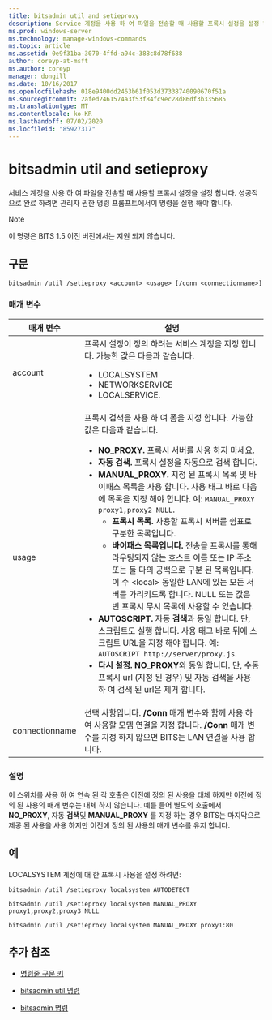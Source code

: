 ```yaml
---
title: bitsadmin util and setieproxy
description: Service 계정을 사용 하 여 파일을 전송할 때 사용할 프록시 설정을 설정 하는 bitsadmin util 및 setieproxy 명령에 대 한 참조 문서입니다.
ms.prod: windows-server
ms.technology: manage-windows-commands
ms.topic: article
ms.assetid: 0e9f31ba-3070-4ffd-a94c-388c8d78f688
author: coreyp-at-msft
ms.author: coreyp
manager: dongill
ms.date: 10/16/2017
ms.openlocfilehash: 018e9400dd2463b61f053d37338740090670f51a
ms.sourcegitcommit: 2afed2461574a3f53f84fc9ec28d86df3b335685
ms.translationtype: MT
ms.contentlocale: ko-KR
ms.lasthandoff: 07/02/2020
ms.locfileid: "85927317"
---
```

# <a name="bitsadmin-util-and-setieproxy"></a>bitsadmin util and setieproxy

서비스 계정을 사용 하 여 파일을 전송할 때 사용할 프록시 설정을 설정 합니다. 성공적으로 완료 하려면 관리자 권한 명령 프롬프트에서이 명령을 실행 해야 합니다.

> [!NOTE]
> 이 명령은 BITS 1.5 이전 버전에서는 지원 되지 않습니다.

## <a name="syntax"></a>구문

```
bitsadmin /util /setieproxy <account> <usage> [/conn <connectionname>]
```

### <a name="parameters"></a>매개 변수

| 매개 변수 | 설명 |
| --------- | ---------- |
| account | 프록시 설정이 정의 하려는 서비스 계정을 지정 합니다. 가능한 값은 다음과 같습니다.<ul><li>LOCALSYSTEM</li><li>   NETWORKSERVICE</li><li>LOCALSERVICE.</li></ul> |
| usage | 프록시 검색을 사용 하 여 폼을 지정 합니다. 가능한 값은 다음과 같습니다.<ul><li>**NO_PROXY.** 프록시 서버를 사용 하지 마세요.</li><li>**자동 검색.** 프록시 설정을 자동으로 검색 합니다.</li><li>**MANUAL_PROXY.** 지정 된 프록시 목록 및 바이패스 목록을 사용 합니다. 사용 태그 바로 다음에 목록을 지정 해야 합니다. 예: `MANUAL_PROXY proxy1,proxy2 NULL`.<ul><li>**프록시 목록.** 사용할 프록시 서버를 쉼표로 구분한 목록입니다.</li><li>**바이패스 목록입니다.** 전송을 프록시를 통해 라우팅되지 않는 호스트 이름 또는 IP 주소 또는 둘 다의 공백으로 구분 된 목록입니다. 이 수 \<local> 동일한 LAN에 있는 모든 서버를 가리키도록 합니다. NULL 또는 값은 빈 프록시 무시 목록에 사용할 수 있습니다.</li></ul><li>**AUTOSCRIPT.** 자동 **검색**과 동일 합니다. 단, 스크립트도 실행 합니다. 사용 태그 바로 뒤에 스크립트 URL을 지정 해야 합니다. 예: `AUTOSCRIPT http://server/proxy.js`.</li><li>**다시 설정.** **NO_PROXY**와 동일 합니다. 단, 수동 프록시 url (지정 된 경우) 및 자동 검색을 사용 하 여 검색 된 url은 제거 합니다.</li></ul> |
| connectionname | 선택 사항입니다. **/Conn** 매개 변수와 함께 사용 하 여 사용할 모뎀 연결을 지정 합니다. **/Conn** 매개 변수를 지정 하지 않으면 BITS는 LAN 연결을 사용 합니다. |

### <a name="remarks"></a>설명

이 스위치를 사용 하 여 연속 된 각 호출은 이전에 정의 된 사용을 대체 하지만 이전에 정의 된 사용의 매개 변수는 대체 하지 않습니다. 예를 들어 별도의 호출에서 **NO_PROXY**, 자동 **검색**및 **MANUAL_PROXY** 를 지정 하는 경우 BITS는 마지막으로 제공 된 사용을 사용 하지만 이전에 정의 된 사용의 매개 변수를 유지 합니다.

## <a name="examples"></a>예

LOCALSYSTEM 계정에 대 한 프록시 사용을 설정 하려면:

```
bitsadmin /util /setieproxy localsystem AUTODETECT
```

```
bitsadmin /util /setieproxy localsystem MANUAL_PROXY proxy1,proxy2,proxy3 NULL
```

```
bitsadmin /util /setieproxy localsystem MANUAL_PROXY proxy1:80
```

## <a name="additional-references"></a>추가 참조

- [명령줄 구문 키](command-line-syntax-key.md)

- [bitsadmin util 명령](bitsadmin-util.md)

- [bitsadmin 명령](bitsadmin.md)
